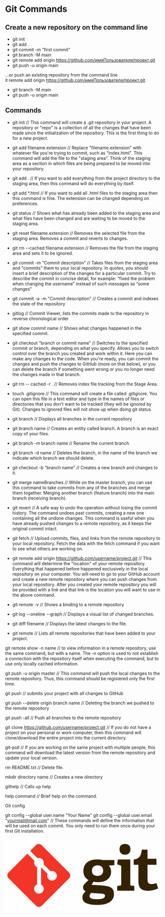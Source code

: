 # Git Commands


Create a new repository on the command line
-------------------------
* git init  
* git add .  
* git commit -m "first commit"   
* git branch -M main  
* git remote add origin https://github.com/имяПользователя/проект.git   
* git push -u origin main  

…or push an existing repository from the command line  
it remote add origin https://github.com/имяПользователя/проект.git  
* git branch -M main  
* git push -u origin main  

Commands
------------------------
* git init
// This command will create a .git repository in your project. A repository or "repo" is a collection of all the changes that have been made since the initialization of the repository. This is the first thing to do for a new project.

* git add filename.extension
// Replace "filename.extension" with whatever file you're trying to commit, such as "index.html". This command will add the file to the "staging area". Think of the staging area as a section in which files are being prepared to be moved into your repository.

* git add .
// If you want to add everything from the project directory to the staging area, then this command will do everything by itself.

* git add *.html
// If you want to add all .html files to the staging area then this command is fine. The extension can be changed depending on preferences.

* git status
// Shows what has already been added to the staging area and what files have been changed and are waiting to be moved to the staging area.

* git reset filename.extension
// Removes the selected file from the staging area. Removes a commit and reverts to changes.

* git rm --cached filename.extension
// Removes the file from the staging area and sets it to be ignored.

* git commit -m "Commit description"
// Takes files from the staging area and "commits" them to your local repository. In quotes, you should insert a brief description of the changes for a particular commit. Try to describe the commit in concise detail, for example: “fixed the problem when changing the username” instead of such messages as “some changes”

* git commit -a -m "Commit description"
// Creates a commit and indexes the state of the repository

* gitlog
// Commit Viewer, lists the commits made to the repository in reverse chronological order

* git show commit name
// Shows what changes happened in the specified commit.

* git checkout “branch or commit name”
// Switches to the specified commit or branch, depending on what you specify. Allows you to switch control over the branch you created and work within it. Here you can make any changes to the code. When you're ready, you can commit the changes and push the changes to GitHub (more on that below), or you can delete the branch if something went wrong or you no longer need the changes made in that branch.

* git rm -- cached -r .
// Removes index file tracking from the Stage Area.

* touch .gitignore
// This command will create a file called .gitignore. You can open this file in a text editor and type in the names of files or directories that you don't want to be tracked (they will be ignored by Git). Changes to ignored files will not show up when doing git status.

* git branch
// Displays all branches in the current repository

* git branch name
// Creates an entity called branch. A branch is an exact copy of your files.

* git branch -m branch name
// Rename the current branch

* git branch -d name
// Deletes the branch, in the name of the branch we indicate which branch we should delete.

* git checkout -b “branch name”
// Creates a new branch and changes to it.

* git merge nameBranches
// While on the master branch, you can use this command to take commits from any of the branches and merge them together. Merging another branch (feature branch) into the main branch (receiving branch).

* git revert
// A safe way to undo the operation without losing the commit history. The command undoes past commits, creating a new one containing all the undone changes. This command is useful when you have already pushed changes to a remote repository, as it keeps the original commit intact.

* git fetch
// Upload commits, files, and links from the remote repository to your local repository. Fetch the data with the fetch command if you want to see what others are working on.

* git remote add origin https://github.com/username/project.git
// This command will determine the "location" of your remote repository. Everything that happened before happened exclusively in the local repository on your computer. You will need to go to your GitHub account and create a new remote repository where you can push changes from your local repository. After you created your remote repository you will be provided with a link and that link is the location you will want to use in the above command.

* git remote -v
// Shows a binding to a remote repository

* git log --oneline --graph
// Displays a visual list of changed branches.

* git diff filename
// Displays the latest changes to the file.

* git remote
// Lists all remote repositories that have been added to your project.

git remote show -n name
// to view information in a remote repository, use the same command, but with a name. The -n option is used to not establish a connection with the repository itself when executing the command, but to use only locally cached information.

git push -u origin master
// This command will push the local changes to the remote repository. Thus, this command should be registered only the first time.

git push
// submits your project with all changes to GitHub

git push --delete origin branch name
// Deleting the branch we pushed to the remote repository

git push -all
// Push all branches to the remote repository

git clone https://github.com/username/project.git
// If you do not have a project on your personal or work computer, then this command will clone/download the entire project into the current directory.

git-pull
// If you are working on the same project with multiple people, this command will download the latest version from the remote repository and update your local version.

rm README.txt
// Delete file.

mkdir directory name
// Creates a new directory

githelp
// Calls up help

help command
// Brief help on the command.

Git config

git config --global user.name "Your Name"
git config --global user.email "yourmail@mail.com"
// These commands will define the information that will be used on each commit. You only need to run them once during your first Git installation.

![picture1.](git.jpg)

